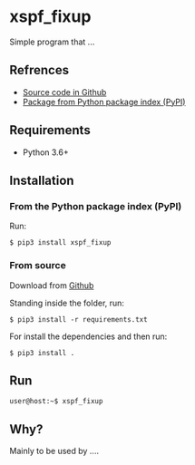 # xspf_fixup

Simple program that ...



## Refrences

* [Source code in Github](https://github.com/jbokser/xspf_fixup)
* [Package from Python package index (PyPI)](https://pypi.org/project/xspf_fixup)



## Requirements

* Python 3.6+



## Installation

### From the Python package index (PyPI)

Run:

```
$ pip3 install xspf_fixup
```

### From source

Download from [Github](https://github.com/jbokser/xspf_fixup)

Standing inside the folder, run:

```
$ pip3 install -r requirements.txt
```

For install the dependencies and then run:

```
$ pip3 install .
```



## Run

```
user@host:~$ xspf_fixup

```


## Why?

Mainly to be used by ....
